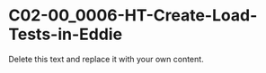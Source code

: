 

# C02-00_0006-HT-Create-Load-Tests-in-Eddie

Delete this text and replace it with your own content.
